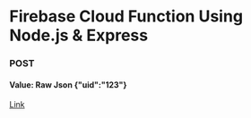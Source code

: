 # Firebase Cloud Function Using Node.js & Express

### POST
#### Value: Raw Json {"uid":"123"}

[Link](https://us-central1-myservers-aaa05.cloudfunctions.net/app)
